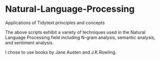# Natural-Language-Processing
Applications of Tidytext principles and concepts

The above scripts exhibit a variety of techniques used in the Natural Language Processing field including N-gram analysis, semantic analysis, and sentiment analysis.

I chose to use books by Jane Austen and J.K.Rowling. 

